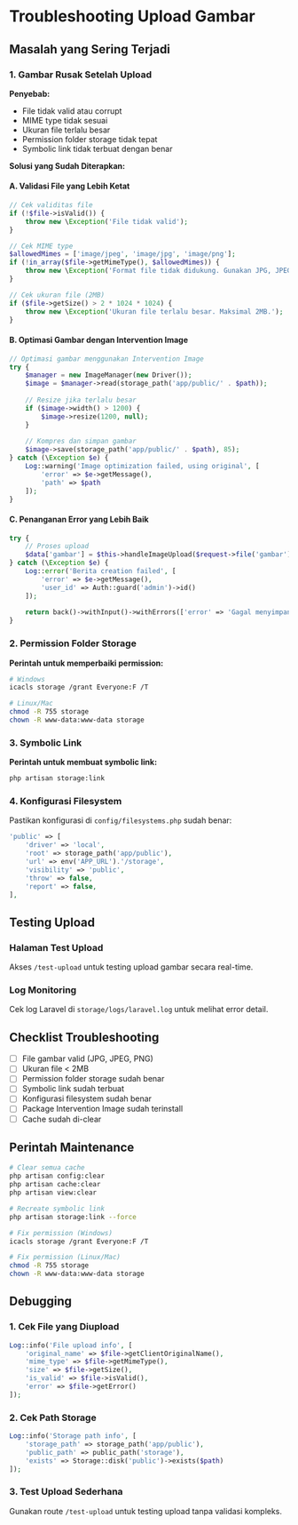 # Troubleshooting Upload Gambar

## Masalah yang Sering Terjadi

### 1. Gambar Rusak Setelah Upload

**Penyebab:**
- File tidak valid atau corrupt
- MIME type tidak sesuai
- Ukuran file terlalu besar
- Permission folder storage tidak tepat
- Symbolic link tidak terbuat dengan benar

**Solusi yang Sudah Diterapkan:**

#### A. Validasi File yang Lebih Ketat
```php
// Cek validitas file
if (!$file->isValid()) {
    throw new \Exception('File tidak valid');
}

// Cek MIME type
$allowedMimes = ['image/jpeg', 'image/jpg', 'image/png'];
if (!in_array($file->getMimeType(), $allowedMimes)) {
    throw new \Exception('Format file tidak didukung. Gunakan JPG, JPEG, atau PNG.');
}

// Cek ukuran file (2MB)
if ($file->getSize() > 2 * 1024 * 1024) {
    throw new \Exception('Ukuran file terlalu besar. Maksimal 2MB.');
}
```

#### B. Optimasi Gambar dengan Intervention Image
```php
// Optimasi gambar menggunakan Intervention Image
try {
    $manager = new ImageManager(new Driver());
    $image = $manager->read(storage_path('app/public/' . $path));
    
    // Resize jika terlalu besar
    if ($image->width() > 1200) {
        $image->resize(1200, null);
    }
    
    // Kompres dan simpan gambar
    $image->save(storage_path('app/public/' . $path), 85);
} catch (\Exception $e) {
    Log::warning('Image optimization failed, using original', [
        'error' => $e->getMessage(),
        'path' => $path
    ]);
}
```

#### C. Penanganan Error yang Lebih Baik
```php
try {
    // Proses upload
    $data['gambar'] = $this->handleImageUpload($request->file('gambar'));
} catch (\Exception $e) {
    Log::error('Berita creation failed', [
        'error' => $e->getMessage(),
        'user_id' => Auth::guard('admin')->id()
    ]);
    
    return back()->withInput()->withErrors(['error' => 'Gagal menyimpan berita: ' . $e->getMessage()]);
}
```

### 2. Permission Folder Storage

**Perintah untuk memperbaiki permission:**
```bash
# Windows
icacls storage /grant Everyone:F /T

# Linux/Mac
chmod -R 755 storage
chown -R www-data:www-data storage
```

### 3. Symbolic Link

**Perintah untuk membuat symbolic link:**
```bash
php artisan storage:link
```

### 4. Konfigurasi Filesystem

Pastikan konfigurasi di `config/filesystems.php` sudah benar:
```php
'public' => [
    'driver' => 'local',
    'root' => storage_path('app/public'),
    'url' => env('APP_URL').'/storage',
    'visibility' => 'public',
    'throw' => false,
    'report' => false,
],
```

## Testing Upload

### Halaman Test Upload
Akses `/test-upload` untuk testing upload gambar secara real-time.

### Log Monitoring
Cek log Laravel di `storage/logs/laravel.log` untuk melihat error detail.

## Checklist Troubleshooting

- [ ] File gambar valid (JPG, JPEG, PNG)
- [ ] Ukuran file < 2MB
- [ ] Permission folder storage sudah benar
- [ ] Symbolic link sudah terbuat
- [ ] Konfigurasi filesystem sudah benar
- [ ] Package Intervention Image sudah terinstall
- [ ] Cache sudah di-clear

## Perintah Maintenance

```bash
# Clear semua cache
php artisan config:clear
php artisan cache:clear
php artisan view:clear

# Recreate symbolic link
php artisan storage:link --force

# Fix permission (Windows)
icacls storage /grant Everyone:F /T

# Fix permission (Linux/Mac)
chmod -R 755 storage
chown -R www-data:www-data storage
```

## Debugging

### 1. Cek File yang Diupload
```php
Log::info('File upload info', [
    'original_name' => $file->getClientOriginalName(),
    'mime_type' => $file->getMimeType(),
    'size' => $file->getSize(),
    'is_valid' => $file->isValid(),
    'error' => $file->getError()
]);
```

### 2. Cek Path Storage
```php
Log::info('Storage path info', [
    'storage_path' => storage_path('app/public'),
    'public_path' => public_path('storage'),
    'exists' => Storage::disk('public')->exists($path)
]);
```

### 3. Test Upload Sederhana
Gunakan route `/test-upload` untuk testing upload tanpa validasi kompleks. 